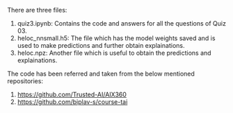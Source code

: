 There are three files:
1. quiz3.ipynb: Contains the code and answers for all the questions of Quiz 03. 
2. heloc_nnsmall.h5: The file which has the model weights saved and is used to make predictions and further obtain explainations.
3. heloc.npz: Another file which is useful to obtain the predictions and explainations.

The code has been referred and taken from the below mentioned repositories:
1. https://github.com/Trusted-AI/AIX360
2. https://github.com/biplav-s/course-tai
